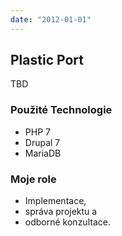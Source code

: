 ```yaml
---
date: "2012-01-01"
---
```

## Plastic Port
TBD

### Použité Technologie
 * PHP 7
 * Drupal 7
 * MariaDB

### Moje role
 * Implementace,
 * správa projektu a
 * odborné konzultace.


